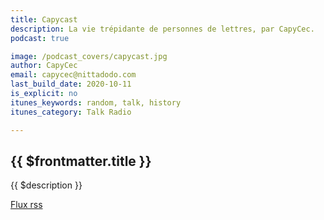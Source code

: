 ```yaml
---
title: Capycast
description: La vie trépidante de personnes de lettres, par CapyCec.
podcast: true

image: /podcast_covers/capycast.jpg
author: CapyCec
email: capycec@nittadodo.com
last_build_date: 2020-10-11
is_explicit: no
itunes_keywords: random, talk, history
itunes_category: Talk Radio

---
```


## {{ $frontmatter.title }}

{{ $description }}

[Flux rss](./feed.rss)

<PodcastEpisodeList v-bind:podcast="'capycast'" />